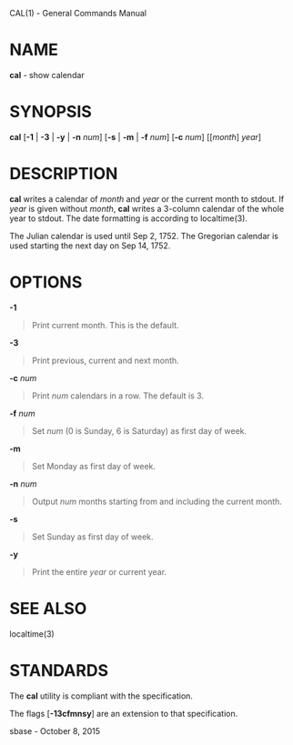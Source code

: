 CAL(1) - General Commands Manual

# NAME

**cal** - show calendar

# SYNOPSIS

**cal**
\[**-1**&nbsp;|&nbsp;**-3**&nbsp;|&nbsp;**-y**&nbsp;|&nbsp;**-n**&nbsp;*num*]
\[**-s**&nbsp;|&nbsp;**-m**&nbsp;|&nbsp;**-f**&nbsp;*num*]
\[**-c**&nbsp;*num*]
\[\[*month*]&nbsp;*year*]

# DESCRIPTION

**cal**
writes a calendar of
*month*
and
*year*
or the current month to stdout.
If
*year*
is given without
*month*,
**cal**
writes a 3-column calendar of the whole
year to stdout.
The date formatting is according to
localtime(3).

The Julian calendar is used until Sep 2, 1752.
The Gregorian calendar is used starting the next day on Sep 14, 1752.

# OPTIONS

**-1**

> Print current month.
> This is the default.

**-3**

> Print previous, current and next month.

**-c** *num*

> Print
> *num*
> calendars in a row.
> The default is 3.

**-f** *num*

> Set
> *num*
> (0 is Sunday, 6 is Saturday) as first day of week.

**-m**

> Set Monday as first day of week.

**-n** *num*

> Output
> *num*
> months starting from and including the current month.

**-s**

> Set Sunday as first day of week.

**-y**

> Print the entire
> *year*
> or current year.

# SEE ALSO

localtime(3)

# STANDARDS

The
**cal**
utility is compliant with the
specification.

The flags
\[**-13cfmnsy**]
are an extension to that specification.

sbase - October 8, 2015
